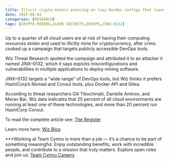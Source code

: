 ```yaml
---
title: Illicit crypto-miners pouncing on lazy DevOps configs that leave clouds vulnerable
date: 2025-06-03
categories: [RESEARCH]
tags: [CRYPTO-MINING,CLOUD SECURITY,DEVOPS,JINX-0132]
---
```


Up to a quarter of all cloud users are at risk of having their computing resources stolen and used to illicitly mine for cryptocurrency, after crims cooked up a campaign that targets publicly accessible DevOps tools.

Wiz Threat Research spotted the campaign and attributed it to an attacker it named JINX–0132, which it says exploits misconfigurations and vulnerabilities in multiple applications to deploy mining software.

JINX–0132 targets a "wide range" of DevOps tools, but Wiz thinks it prefers HashiCorp’s Nomad and Consul tools, plus Docker API and Gitea.

According to threat researchers Gili Tikochinski, Danielle Aminov, and Merav Bar, Wiz data indicates that 25 percent of all cloud environments are running at least one of these technologies, and more than 20 percent run HashiCorp Consul.

To read the complete article see: [The Register](https://www.theregister.com/2025/06/03/illicit_miners_hashicorp_tools/) 

Learn more here: [Wiz Blog](https://www.wiz.io/blog/jinx-0132-cryptojacking-campaign) 

***Working at Team Cymru is more than a job — it’s a chance to be part of something meaningful. Enjoy outstanding benefits, work with incredible people, and contribute to a mission that truly matters. Explore open roles and join us: [Team Cymru Careers](https://www.team-cymru.com/careers) 